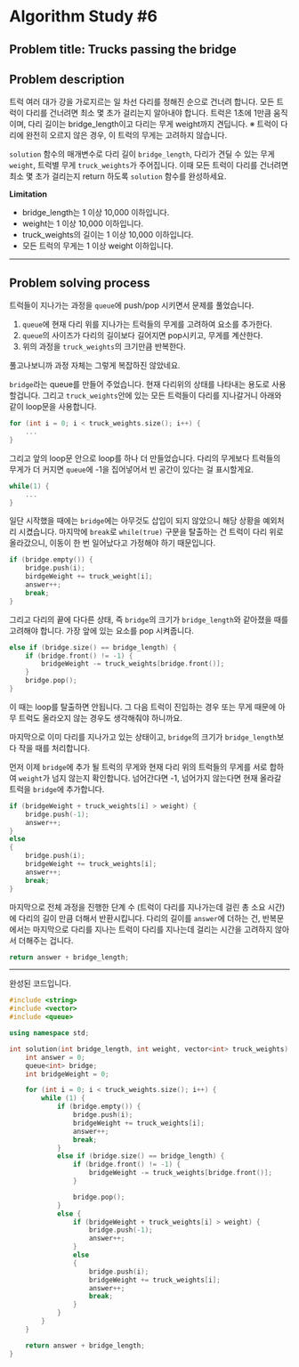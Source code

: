 # Algorithm Study #6

## Problem title: **Trucks passing the bridge**

## Problem description
트럭 여러 대가 강을 가로지르는 일 차선 다리를 정해진 순으로 건너려 합니다. 모든 트럭이 다리를 건너려면 최소 몇 초가 걸리는지 알아내야 합니다. 트럭은 1초에 1만큼 움직이며, 다리 길이는 bridge_length이고 다리는 무게 weight까지 견딥니다.
※ 트럭이 다리에 완전히 오르지 않은 경우, 이 트럭의 무게는 고려하지 않습니다.

```solution``` 함수의 매개변수로 다리 길이 ```bridge_length```, 다리가 견딜 수 있는 무게 ```weight```, 트럭별 무게 ```truck_weights```가 주어집니다. 이때 모든 트럭이 다리를 건너려면 최소 몇 초가 걸리는지 return 하도록 ```solution``` 함수를 완성하세요.

**Limitation**  
- bridge_length는 1 이상 10,000 이하입니다.
- weight는 1 이상 10,000 이하입니다.
- truck_weights의 길이는 1 이상 10,000 이하입니다.
- 모든 트럭의 무게는 1 이상 weight 이하입니다.

***

## Problem solving process

트럭들이 지나가는 과정을 ```queue```에 push/pop 시키면서 문제를 풀었습니다.

1. ```queue```에 현재 다리 위를 지나가는 트럭들의 무게를 고려하여 요소를 추가한다.
2. ```queue```의 사이즈가 다리의 길이보다 길어지면 pop시키고, 무게를 계산한다.
3. 위의 과정을 ```truck_weights```의 크기만큼 반복한다.

풀고나보니까 과정 자체는 그렇게 복잡하진 않았네요.

```bridge```라는 queue를 만들어 주었습니다. 현재 다리위의 상태를 나타내는 용도로 사용 할겁니다.
그리고 ```truck_weights```안에 있는 모든 트럭들이 다리를 지나갈거니 아래와 같이 loop문을 사용합니다.
``` cpp
for (int i = 0; i < truck_weights.size(); i++) {
    ...
}
```

그리고 앞의 loop문 안으로 loop를 하나 더 만들었습니다.
다리의 무게보다 트럭들의 무게가 더 커지면 ```queue```에 -1을 집어넣어서 빈 공간이 있다는 걸 표시할게요.
``` cpp
while(1) {
    ...
}
```

일단 시작했을 때에는 ```bridge```에는 아무것도 삽입이 되지 않았으니 해당 상황을 예외처리 시켰습니다.
마지막에 ```break```로 ```while(true)``` 구문을 탈출하는 건 트럭이 다리 위로 올라갔으니, 이동이 한 번 일어났다고 가정해야 하기 때문입니다.
``` cpp
if (bridge.empty()) {
    bridge.push(i);
    birdgeWeight += truck_weight[i];
    answer++;
    break;
}
```

그리고 다리의 끝에 다다른 상태, 즉 ```bridge```의 크기가 ```bridge_length```와 같아졌을 때를 고려해야 합니다.
가장 앞에 있는 요소를 pop 시켜줍니다.
``` cpp
else if (bridge.size() == bridge_length) {
    if (bridge.front() != -1) {
        bridgeWeight -= truck_weights[bridge.front()];
    }
    bridge.pop();
}
```
이 때는 loop를 탈출하면 안됩니다. 그 다음 트럭이 진입하는 경우 또는 무게 때문에 아무 트럭도 올라오지 않는 경우도 생각해줘야 하니까요.

마지막으로 이미 다리를 지나가고 있는 상태이고, ```bridge```의 크기가 ```bridge_length```보다 작을 때를 처리합니다.

먼저 이제 ```bridge```에 추가 될 트럭의 무게와 현재 다리 위의 트럭들의 무게를 서로 합하여 ```weight```가 넘지 않는지 확인합니다.
넘어간다면 -1, 넘어가지 않는다면 현재 올라갈 트럭을 ```bridge```에 추가합니다.
``` cpp
if (bridgeWeight + truck_weights[i] > weight) {
    bridge.push(-1);
    answer++;
}
else
{
    bridge.push(i);
    bridgeWeight += truck_weights[i];
    answer++;
    break;
}
```

마지막으로 전체 과정을 진행한 단계 수 (트럭이 다리를 지나가는데 걸린 총 소요 시간)에 다리의 길이 만큼 더해서 반환시킵니다.
다리의 길이를 ```answer```에 더하는 건, 반복문에서는 마지막으로 다리를 지나는 트럭이 다리를 지나는데 걸리는 시간을 고려하지 않아서 더해주는 겁니다.
``` cpp
return answer + bridge_length;
```

***

완성된 코드입니다.

``` cpp
#include <string>
#include <vector>
#include <queue>

using namespace std;

int solution(int bridge_length, int weight, vector<int> truck_weights) {
    int answer = 0;
    queue<int> bridge;
    int bridgeWeight = 0;

    for (int i = 0; i < truck_weights.size(); i++) {
        while (1) {
            if (bridge.empty()) {
                bridge.push(i);
                bridgeWeight += truck_weights[i];
                answer++;
                break;
            }
            else if (bridge.size() == bridge_length) {
                if (bridge.front() != -1) {
                    bridgeWeight -= truck_weights[bridge.front()];
                }

                bridge.pop();
            }
            else {
                if (bridgeWeight + truck_weights[i] > weight) {
                    bridge.push(-1);
                    answer++;
                }
                else
                {
                    bridge.push(i);
                    bridgeWeight += truck_weights[i];
                    answer++;
                    break;
                }
            }
        }
    }

    return answer + bridge_length;
}
```